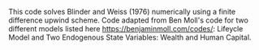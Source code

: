 This code solves Blinder and Weiss (1976) numerically using a finite difference upwind scheme. Code adapted from Ben Moll's code for two different models listed here https://benjaminmoll.com/codes/: Lifeycle Model and Two Endogenous State Variables: Wealth and Human Capital.
